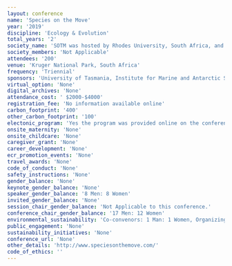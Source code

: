 ```yaml
---
layout: conference 
name: 'Species on the Move'
year: '2019'
discipline: 'Ecology & Evolution'
total_years: '2'
society_name: 'SOTM was hosted by Rhodes University, South Africa, and UTAS, Australia'
society_members: 'Not Applicable'
attendees: '200'
venue: 'Kruger National Park, South Africa'
frequency: 'Triennial'
sponsors: 'University of Tasmania, Institute for Marine and Antarctic Studies (IMA), Center for Marine Socioecology(CMS)'
virtual_option: 'None'
digital_archives: 'None'
attendance_cost: ' $2000-$4000'
registration_fee: 'No information available online'
carbon_footprint: '400'
other_carbon_footprint: '100'
electonic_program: 'Yes the program was provided online on the conference website.'
onsite_maternity: 'None'
onsite_childcare: 'None'
caregiver_grant: 'None'
career_development: 'None'
ecr_promotion_events: 'None'
travel_awards: 'None'
code_of_conduct: 'None'
safety_instructions: 'None'
gender_balance: 'None'
keynote_gender_balance: 'None'
speaker_gender_balance: '8 Men: 8 Women'
invited_gender_balance: 'None'
session_chair_gender_balance: 'Not Applicable to this conference.'
conference_chair_gender_balance: '17 Men: 12 Women'
environmental_sustainability: 'Co-convenors: 1 Man: 1 Women, Organizing committee including an early career researcher committee: 12 Women: 10 Men'
public_engagement: 'None'
sustainability_initiatives: 'None'
conference_url: 'None'
other_details: 'http://www.speciesonthemove.com/'
code_of_ethics: ''
---
```

